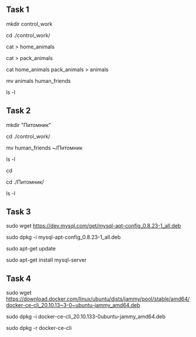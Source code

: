  ## Task 1
mkdir control_work

cd ./control_work/

cat > home_animals

cat > pack_animals

cat home_animals pack_animals > animals

mv animals human_friends

ls -l

 ## Task 2

mkdir "Питомник"

cd ./control_work/

mv human_friends ~/Питомник

ls -l

cd

cd ./Питомник/

ls -l
## Task 3
sudo wget https://dev.mysql.com/get/mysql-apt-config_0.8.23-1_all.deb

sudo dpkg -i mysql-apt-config_0.8.23-1_all.deb

sudo apt-get update

sudo apt-get install mysql-server

## Task 4
sudo wget https://download.docker.com/linux/ubuntu/dists/jammy/pool/stable/amd64/docker-ce-cli_20.10.13~3-0~ubuntu-jammy_amd64.deb

sudo dpkg -i docker-ce-cli_20.10.133-0ubuntu-jammy_amd64.deb

sudo dpkg -r docker-ce-cli
